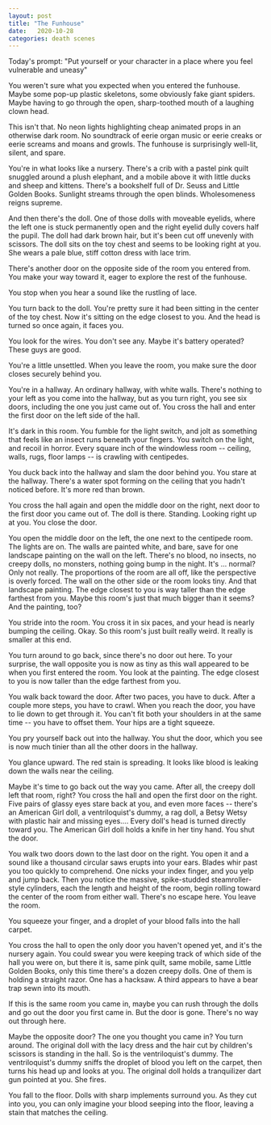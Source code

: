 ```yaml
---
layout: post
title: "The Funhouse"
date:   2020-10-28
categories: death scenes
---
```

Today's prompt: "Put yourself or your character in a place where you feel vulnerable and uneasy"

You weren't sure what you expected when you entered the funhouse. Maybe some pop-up plastic skeletons, some obviously fake giant spiders. Maybe having to go through the open, sharp-toothed mouth of a laughing clown head.

This isn't that. No neon lights highlighting cheap animated props in an otherwise dark room. No soundtrack of eerie organ music or eerie creaks or eerie screams and moans and growls. The funhouse is surprisingly well-lit, silent, and spare.

You're in what looks like a nursery. There's a crib with a pastel pink quilt snuggled around a plush elephant, and a mobile above it with little ducks and sheep and kittens. There's a bookshelf full of Dr. Seuss and Little Golden Books. Sunlight streams through the open blinds. Wholesomeness reigns supreme.

And then there's the doll. One of those dolls with moveable eyelids, where the left one is stuck permanently open and the right eyelid dully covers half the pupil. The doll had dark brown hair, but it's been cut off unevenly with scissors. The doll sits on the toy chest and seems to be looking right at you. She wears a pale blue, stiff cotton dress with lace trim. 

There's another door on the opposite side of the room you entered from. You make your way toward it, eager to explore the rest of the funhouse. 

You stop when you hear a sound like the rustling of lace.

You turn back to the doll. You're pretty sure it had been sitting in the center of the toy chest. Now it's sitting on the edge closest to you. And the head is turned so once again, it faces you.

You look for the wires. You don't see any. Maybe it's battery operated? These guys are good.

You're a little unsettled. When you leave the room, you make sure the door closes securely behind you.

You're in a hallway. An ordinary hallway, with white walls. There's nothing to your left as you come into the hallway, but as you turn right, you see six doors, including the one you just came out of. You cross the hall and enter the first door on the left side of the hall.

It's dark in this room. You fumble for the light switch, and jolt as something that feels like an insect runs beneath your fingers. You switch on the light, and recoil in horror. Every square inch of the windowless room -- ceiling, walls, rugs, floor lamps -- is crawling with centipedes.

You duck back into the hallway and slam the door behind you. You stare at the hallway. There's a water spot forming on the ceiling that you hadn't noticed before. It's more red than brown.

You cross the hall again and open the middle door on the right, next door to the first door you came out of. The doll is there. Standing. Looking right up at you. You close the door.

You open the middle door on the left, the one next to the centipede room. The lights are on. The walls are painted white, and bare, save for one landscape painting on the wall on the left. There's no blood, no insects, no creepy dolls, no monsters, nothing going bump in the night. It's ... normal? Only not really. The proportions of the room are all off, like the perspective is overly forced. The wall on the other side or the room looks tiny. And that landscape painting. The edge closest to you is way taller than the edge farthest from you. Maybe this room's just that much bigger than it seems? And the painting, too?

You stride into the room. You cross it in six paces, and your head is nearly bumping the ceiling. Okay. So this room's just built really weird. It really is smaller at this end. 

You turn around to go back, since there's no door out here. To your surprise, the wall opposite you is now as tiny as this wall appeared to be when you first entered the room. You look at the painting. The edge closest to you is now taller than the edge farthest from you.

You walk back toward the door. After two paces, you have to duck. After a couple more steps, you have to crawl. When you reach the door, you have to lie down to get through it. You can't fit both your shoulders in at the same time -- you have to offset them. Your hips are a tight squeeze.

You pry yourself back out into the hallway. You shut the door, which you see is now much tinier than all the other doors in the hallway.

You glance upward. The red stain is spreading. It looks like blood is leaking down the walls near the ceiling. 

Maybe it's time to go back out the way you came. After all, the creepy doll left that room, right? You cross the hall and open the first door on the right. Five pairs of glassy eyes stare back at you, and even more faces -- there's an American Girl doll, a ventriloquist's dummy, a rag doll, a Betsy Wetsy with plastic hair and missing eyes.... Every doll's head is turned directly toward you. The American Girl doll holds a knife in her tiny hand. You shut the door.

You walk two doors down to the last door on the right. You open it and a sound like a thousand circular saws erupts into your ears. Blades whir past you too quickly to comprehend. One nicks your index finger, and you yelp and jump back. Then you notice the massive, spike-studded steamroller-style cylinders, each the length and height of the room, begin rolling toward the center of the room from either wall. There's no escape here. You leave the room.

You squeeze your finger, and a droplet of your blood falls into the hall carpet.

You cross the hall to open the only door you haven't opened yet, and it's the nursery again. You could swear you were keeping track of which side of the hall you were on, but there it is, same pink quilt, same mobile, same Little Golden Books, only this time there's a dozen creepy dolls. One of them is holding a straight razor. One has a hacksaw. A third appears to have a bear trap sewn into its mouth. 

If this is the same room you came in, maybe you can rush through the dolls and go out the door you first came in. But the door is gone. There's no way out through here.

Maybe the opposite door? The one you thought you came in? You turn around. The original doll with the lacy dress and the hair cut by children's scissors is standing in the hall. So is the ventriloquist's dummy. The ventriloquist's dummy sniffs the droplet of blood you left on the carpet, then turns his head up and looks at you. The original doll holds a tranquilizer dart gun pointed at you. She fires.

You fall to the floor. Dolls with sharp implements surround you. As they cut into you, you can only imagine your blood seeping into the floor, leaving a stain that matches the ceiling.
